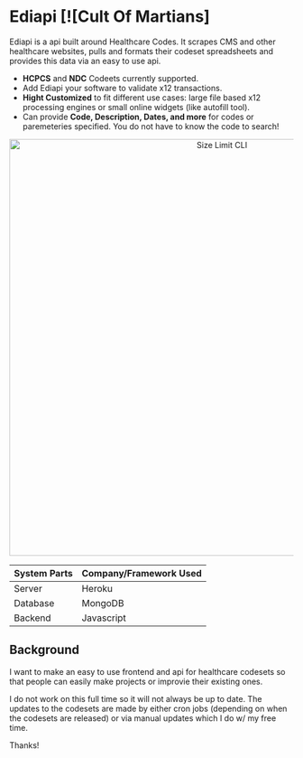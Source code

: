 # Ediapi [![Cult Of Martians]
Ediapi is a api built around Healthcare Codes. It scrapes CMS and other healthcare websites, pulls and formats their codeset spreadsheets and provides this data via an easy to use api.

* **HCPCS** and **NDC** Codeets currently supported.
* Add Ediapi your software to validate x12 transactions.
* **Hight Customized** to fit different use cases: large file based x12 processing engines
 or small online widgets (like autofill tool).
* Can provide **Code, Description, Dates, and more** for codes or paremeteries specified. You do not have to know the code to search! 

<p align="center">
  <img src="./img/example.png" alt="Size Limit CLI" width="738">
</p>


| System Parts  | Company/Framework Used |
| ------------- | ------------- |
| Server  | Heroku  |
| Database  | MongoDB  |
| Backend | Javascript | 

## Background
I want to make an easy to use frontend and api for healthcare codesets so
that people can easily make projects or improvie their existing ones. 

I do not work on this full time so it will not always be up to date. 
The updates to the codesets are made by either cron jobs (depending on when the
codesets are released) or via manual updates which I do w/ my free time. 

Thanks!
